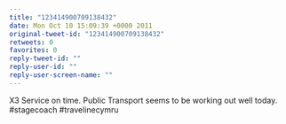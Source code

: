 ```yaml
---
title: "123414900709138432"
date: Mon Oct 10 15:09:39 +0000 2011
original-tweet-id: "123414900709138432"
retweets: 0
favorites: 0
reply-tweet-id: ""
reply-user-id: ""
reply-user-screen-name: ""
---
```

X3 Service on time. Public Transport seems to be working out well today. #stagecoach #travelinecymru
